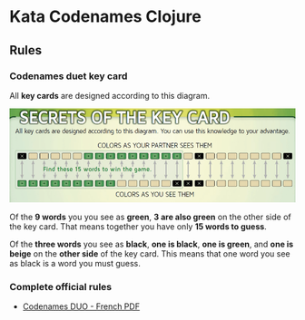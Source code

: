 # Kata Codenames Clojure

## Rules

### Codenames duet key card

All **key cards** are designed according to this diagram.

![Secrets of the key card](/rules/codenames_duet_rules_key_card.png)

Of the **9 words** you you see as **green**, **3 are also green** on the other side of the key card. That means together you have only **15 words to guess**.

Of the **three words** you see as **black**, **one is black**, **one is green**, and **one is beige** on the **other side** of the key card. This means that one word you see as black is a word you must guess.

### Complete official rules

- [Codenames DUO - French PDF](https://www.iello.fr/regles/codenamesduo_regles.pdf)
